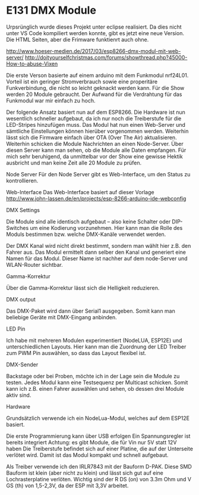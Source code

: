 # E131 DMX Module

Urpsrünglich wurde dieses Projekt unter eclipse realisiert.
Da dies nicht unter VS Code kompiliert werden konnte, gibt es jetzt eine neue Version.
Die HTML Seiten, aber die Frimware funktienrt auch ohne.


http://www.hoeser-medien.de/2017/03/esp8266-dmx-modul-mit-web-server/ 
http://doityourselfchristmas.com/forums/showthread.php?45000-How-to-abuse-Vixen

Die erste Verson basierte auf einem arduino mit dem Funkmodul nrf24L01. Vorteil ist ein geringer Stromverbrauch sowie eine properitäre Funkverbindung, die nicht so leicht geknackt werden kann. Für die Show werden 20 Module gebraucht. Der Aufwand für die Verdrahtung für das Funkmodul war mir einfach zu hoch.

Der folgende Ansatz basiert nun auf dem ESP8266. Die Hardware ist nun wesentlich schneller aufgebaut, da ich nur noch die Treiberstufe für die LED-Stripes hinzufügen muss. Das Modul hat nun einen Web-Server und sämtliche Einstellungen können hierüber vorgenommen werden. Weiterhin lässt sich die Firmware einfach über OTA (Over The Air) aktualisieren. Weiterhin schicken die Module Nachrichten an einen Node-Server. Über diesen Server kann man sehen, ob die Module alle Daten empfangen. Für mich sehr beruhigend, da unmittelbar vor der Show eine gewisse Hektik ausbricht und man keine Zeit alle 20 Module zu prüfen.

Node Server Für den Node Server gibt es Web-Interface, um den Status zu kontrollieren.

Web-Interface Das Web-Interface basiert auf dieser Vorlage http://www.john-lassen.de/en/projects/esp-8266-arduino-ide-webconfig

DMX Settings

Die Module sind alle identisch aufgebaut – also keine Schalter oder DIP-Switches um eine Kodierung vorzunehmen. Hier kann man die Rolle des Moduls bestimmen bzw. welche DMX-Kanäle verwendet werden.

Der DMX Kanal wird nicht direkt bestimmt, sondern man wählt hier z.B. den Fahrer aus. Das Modul ermittelt dann selber den Kanal und generiert eine Namen für das Modul. Dieser Name ist nachher auf dem node-Server und WLAN-Router sichtbar.

Gamma-Korrektur

Über die Gamma-Korrektur lässt sich die Helligkeit reduzieren.

DMX output

Das DMX-Paket wird dann über Serial1 ausgegeben. Somit kann man beliebige Geräte mit DMX-Eingang anbinden.

LED Pin

Ich habe mit mehreren Modulen experimentiert (NodeLUA, ESP12E) und unterschiedlichen Layouts. Hier kann man die Zuordnung der LED Treiber zum PWM Pin auswählen, so dass das Layout flexibel ist.

DMX-Sender

Backstage oder bei Proben, möchte ich in der Lage sein die Module zu testen. Jedes Modul kann eine Testsequenz per Multicast schicken. Somit kann ich z.B. einen Fahrer auswählen und sehen, ob dessen drei Module aktiv sind.

Hardware

Grundsätzlich verwende ich ein NodeLua-Modul, welches auf dem ESP12E basiert.

Die erste Programmierung kann über USB erfolgen Ein Spannungsregler ist bereits integriert Achtung: es gibt Module, die für Vin nur 5V statt 12V haben Die Treiberstufe befindet sich auf einer Platine, die auf der Unterseite verlötet wird. Damit ist das Modul kompakt und schnell aufgebaut.

Als Treiber verwende ich den IRLR7843 mit der Bauform D-PAK. Diese SMD Bauform ist klein (aber nicht zu klein) und lässt sich gut auf eine Lochrasterplatine verlöten. Wichtig sind der R DS (on) von 3.3m Ohm und V GS (th) von 1,5-2,3V, da der ESP mit 3,3V arbeitet.
